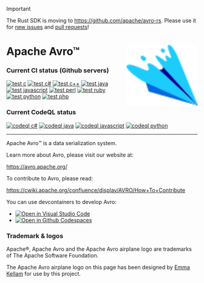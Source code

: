 
> [!IMPORTANT]  
> The Rust SDK is moving to https://github.com/apache/avro-rs. Please use it for [new issues](https://github.com/apache/avro-rs/issues/new)
 and [pull requests](https://github.com/apache/avro-rs/pulls)!
 
 Apache Avro™<img align="right" height="160" src="doc/assets/images/logo.svg" alt="Avro Logo"/>
============

### Current CI status (Github servers)
[![test c][test c img]][test c]
[![test c#][test c# img]][test c#]
[![test c++][test c++ img]][test c++]
[![test java][test java img]][test java]
[![test javascript][test javascript img]][test javascript]
[![test perl][test perl img]][test perl]
[![test ruby][test ruby img]][test ruby]
[![test python][test python img]][test python]
[![test php][test php img]][test php]

### Current CodeQL status
[![codeql c#][codeql c# img]][codeql c#]
[![codeql java][codeql java img]][codeql java]
[![codeql javascript][codeql javascript img]][codeql javascript]
[![codeql python][codeql python img]][codeql python]

-----

Apache Avro™ is a data serialization system.

Learn more about Avro, please visit our website at:

  https://avro.apache.org/

To contribute to Avro, please read:

  https://cwiki.apache.org/confluence/display/AVRO/How+To+Contribute


<!-- Arranged this way for easy copy-pasting and editor string manipulation -->

[test c]:          https://github.com/apache/avro/actions/workflows/test-lang-c.yml
[test c#]:         https://github.com/apache/avro/actions/workflows/test-lang-csharp.yml
[test c++]:        https://github.com/apache/avro/actions/workflows/test-lang-c++.yml
[test java]:       https://github.com/apache/avro/actions/workflows/test-lang-java.yml
[test javascript]: https://github.com/apache/avro/actions/workflows/test-lang-js.yml
[test perl]:       https://github.com/apache/avro/actions/workflows/test-lang-perl.yml
[test ruby]:       https://github.com/apache/avro/actions/workflows/test-lang-ruby.yml
[test python]:     https://github.com/apache/avro/actions/workflows/test-lang-py.yml
[test php]:        https://github.com/apache/avro/actions/workflows/test-lang-php.yml

[codeql c#]:         https://github.com/apache/avro/actions/workflows/codeql-csharp-analysis.yml
[codeql java]:       https://github.com/apache/avro/actions/workflows/codeql-java-analysis.yml
[codeql javascript]: https://github.com/apache/avro/actions/workflows/codeql-js-analysis.yml
[codeql python]:     https://github.com/apache/avro/actions/workflows/codeql-py-analysis.yml

[test c img]:          https://github.com/apache/avro/actions/workflows/test-lang-c.yml/badge.svg
[test c# img]:         https://github.com/apache/avro/actions/workflows/test-lang-csharp.yml/badge.svg
[test c++ img]:        https://github.com/apache/avro/actions/workflows/test-lang-c++.yml/badge.svg
[test java img]:       https://github.com/apache/avro/actions/workflows/test-lang-java.yml/badge.svg
[test javascript img]: https://github.com/apache/avro/actions/workflows/test-lang-js.yml/badge.svg
[test perl img]:       https://github.com/apache/avro/actions/workflows/test-lang-perl.yml/badge.svg
[test ruby img]:       https://github.com/apache/avro/actions/workflows/test-lang-ruby.yml/badge.svg
[test python img]:     https://github.com/apache/avro/actions/workflows/test-lang-py.yml/badge.svg
[test php img]:        https://github.com/apache/avro/actions/workflows/test-lang-php.yml/badge.svg

[codeql c# img]:         https://github.com/apache/avro/actions/workflows/codeql-csharp-analysis.yml/badge.svg
[codeql java img]:       https://github.com/apache/avro/actions/workflows/codeql-java-analysis.yml/badge.svg
[codeql javascript img]: https://github.com/apache/avro/actions/workflows/codeql-js-analysis.yml/badge.svg
[codeql python img]:     https://github.com/apache/avro/actions/workflows/codeql-py-analysis.yml/badge.svg

You can use devcontainers to develop Avro:

* [![Open in Visual Studio Code](https://img.shields.io/static/v1?label=&message=Open%20in%20Visual%20Studio%20Code&color=blue&logo=visualstudiocode&style=flat)](https://vscode.dev/redirect?url=vscode://ms-vscode-remote.remote-containers/cloneInVolume?url=https://github.com/apache/avro)
* [![Open in Github Codespaces](https://img.shields.io/static/v1?label=&message=Open%20in%20Github%20Codespaces&color=2f362d&logo=github)](https://codespaces.new/apache/avro?quickstart=1&hide_repo_select=true)


### Trademark & logos
Apache®, Apache Avro and the Apache Avro airplane logo are trademarks of The Apache Software Foundation.

The Apache Avro airplane logo on this page has been designed by [Emma Kellam](https://github.com/emmak3l) for use by this project.
